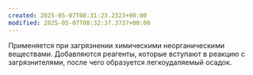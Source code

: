 ```yaml
---
created: 2025-05-07T08:31:23.2323+00:00
modified: 2025-05-07T08:32:37.3737+00:00
---
```

Применяется при загрязнении химическими неорганическими веществами. Добавляются реагенты, которые вступают в реакцию с загрязнителями, после чего образуется легкоудаляемый осадок.
